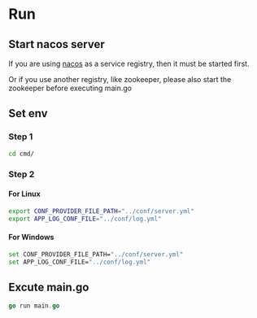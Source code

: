 # Run
## Start nacos server
If you are using [nacos](https://nacos.io/en-us/docs/quick-start.html) as a service registry, then it must be started first.

Or if you use another registry, like zookeeper, please also start the zookeeper before executing main.go
## Set env
### Step 1
```sh
cd cmd/
```
### Step 2
#### For Linux
```sh
export CONF_PROVIDER_FILE_PATH="../conf/server.yml"
export APP_LOG_CONF_FILE="../conf/log.yml"
```

#### For Windows
```sh
set CONF_PROVIDER_FILE_PATH="../conf/server.yml"
set APP_LOG_CONF_FILE="../conf/log.yml"
```

## Excute main.go

```go
go run main.go
```